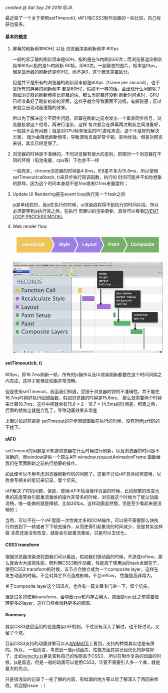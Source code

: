 #

*created @ Sat Sep 29 2018*    @JX

最近做了一个关于使用setTimeout(), rAF()和CSS3制作动画的一些比较，自己收获也蛮多。

#### 基本的概念
1. 屏幕的刷新频率60HZ 以及 浏览器渲染刷新频率 60fps
  
      一般的显示器的刷新频率是60H，指的是在1s内刷新60次；而浏览器渲染刷新频率60fps指的是1s内刷新
      60帧，即60次。一副静态的图片，帧率是0fps，但是显示器的刷新还是60HZ，而不是0，这个概念需要区分。

      但是并不是所有的浏览器的刷新频率都是60fps（frame per second），也不是所有的屏幕的刷新频率
      都是60HZ，假如不一样的话，会出现什么问题呢？假如浏览器的刷新频率比屏幕的快，那么当屏幕还没到
      刷新时间点时，GPU已经准备好了刷新的新的界面，这样子就会导致画面不流畅，有撕裂感；反过来就会出现动画缓慢的效果。
      
      所以为了解决这个不同步问题，屏幕在刷新之前会发出一个垂直同步信号，浏览器接收这个信号，再进行渲染，这样
      每次都会在屏幕两次刷新之间准备好，一般就不会有问题；但是对GPU频率很高的PC游戏来说，这个不是好的解决方案，
      因为会降低刷新频率，导致游戏页面非常卡顿，影响体验。但是对网页来说，其实已经足够了。
    
 2. 浏览器的时钟是不准确的，不同浏览器有很大的差别，即使同一个浏览器在不同的环境（电池电量，cpu等）下也会不一样
     
     一般而言，chrome浏览器的时钟是4.8ms，IE8差不多为15.6ms，所以使用setTimeout(callback, t)来异步执行回调函数，执行的
     时间可能并不如你想象的那样，因为这个时间本身就不是1ms或者0.1ms来量度的；
     
 3. Update UI Rendering是在event loop执行完一个task之后
 
     js是单线程的，当js在执行的时候，ui渲染线程得不到执行的时间片段，所以必须要等到js执行完之后，在执行
     页面UI的渲染更新，具体可以看看[EVENT LOOP PROCESS MODEL](https://html.spec.whatwg.org/multipage/webappapis.html#event-loop-processing-model)
     
 4. Web render flow
 
    ![如图](https://raw.githubusercontent.com/xiezhm3/xiezhm3.github.io/6e62ba484c7203b29add14e3f922310e8eab8f40/assets/img/web-render-flow.jpg)
    
    ![图2](https://raw.githubusercontent.com/xiezhm3/xiezhm3.github.io/6e62ba484c7203b29add14e3f922310e8eab8f40/assets/img/web-rendering-flow.jpg)

#### setTimeout(cb, t)

  60fps，即16.7ms刷新一帧，所有的js操作以及UI渲染刷新都要在这个时间间隔之内完成，这样才能保证动画非常流畅。
  
  但是使用setTimeout，前面我们知道，受限于浏览器时钟的不准确性，并不能在16.7ms时刚好执行回调函数，假如浏览器的时钟是15.6ms，
  那么就需要两个时钟来计算16.7ms，这样中间就会有15.6 * 2 - 16.7 = 14.5ms的时间差，积累之后，后面的帧肯定就是会乱了，导致动画效果非常差
  
  上面讨论的前提是 setTimeout的异步回调函数在执行的时候，没有同步js代码的干扰下。
  
  
#### rAF()
  
setTimeout的问题是不知道浏览器在什么时候进行刷新，以及浏览器的时间是不准确的，而window提供一个原生API winsdow.requestAnimationFrame
函数给我们在页面刷新之前执行想要的操作。

如此便可以不用考虑浏览器刷新时机的问题了。这里不讨论rAF具体如何使用，以后会写相关的笔记来记录，留个坑先。

rAF解决了时机问题，但是，使用rAF不恰当操作页面的时候，比如频繁的改变元素的高度等会引起重流重绘的操作非常多的时候，浏览器这个时候为了能让动画
流畅，唯一能做的就是降帧，比如30fps，这样动画虽然慢，但是至少看起来是流畅的；

当然，可以不在一个rAF里面一次性做太多的DOM操作，可以把不需要那么快执行的放到下一帧或者下下帧去操作，从而使得引起重流的时间减少，但是其实这样做
本质还是没有改变，就是会引起重流重绘，只是可以去优化。

#### CSS3 transform

根据浏览器渲染流程图我们可以看出，假如我们做动画的时候，不造成reflow，那么就会大大提高性能。而利用CSS3制作动画，性能高于使用js的hack点就在于，
使用CSS3 transform的时候，该节点会独立成为一个composite layer，这样在发生动画的时候，不会对其它节点造成影响，不会reflow，
性能提高非常大。

关于composite layer这个知识点，也会有一篇文章专门讲一下，留个坑先。

但是过多的使用transform，会导致cpu和内存占用大，原因是cpu比之前需要管理更多的layer，这样自然会消耗更多的资源。

#### Summary

其实CSS3底层运用的也是类似rAF机制，不过没有深入了解过，也不好讨论。又留了个坑。

目前CSS3支持的动画效果可以从[ANIMATE](https://daneden.github.io/animate.css/)上看到，支持的种类其实也是有限的。所以，
一般而言，考虑到一些js动画库，性能方面其实已经优化的非常好了，比如[velocity.js](http://velocityjs.org)更是宣称自己的性能高于CSS3，
所以在制作复杂的动画的时候，js是首选，但是一般的动画可以是用CSS3，毕竟不需要引入多一个库，就是最大的优点。

只是很浅显的记录了一些了解的内容，有纰漏的地方等以后了解深入了再回来修改。欢迎提issue ：）
